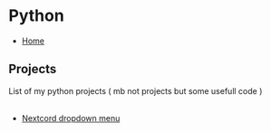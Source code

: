 # Python

- [Home](/index)

## Projects

List of my python projects ( mb not projects but some usefull code ) <br>
<br>
- [Nextcord dropdown menu](nextcord-dropdown)
